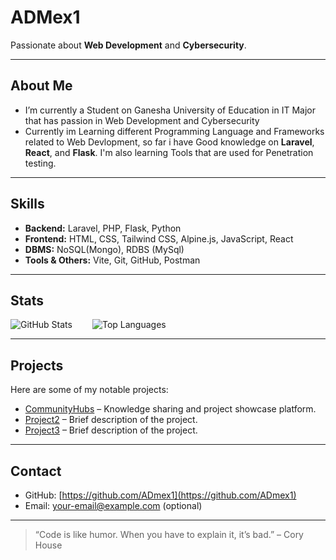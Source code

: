 # ADMex1  
Passionate about **Web Development** and **Cybersecurity**.

---

##  About Me
- I’m currently a Student on Ganesha University of Education in IT Major that has passion in Web Development and Cybersecurity
- Currently im Learning different Programming Language and Frameworks related to Web Devlopment, so far i have Good knowledge on **Laravel**, **React**, and **Flask**. I'm also learning Tools that are used for Penetration testing.

---

##  Skills
- **Backend:** Laravel, PHP, Flask, Python
- **Frontend:** HTML, CSS, Tailwind CSS, Alpine.js, JavaScript, React
- **DBMS:** NoSQL(Mongo), RDBS (MySql)  
- **Tools & Others:** Vite, Git, GitHub, Postman  

---

## Stats

<div style="display: flex; flex-wrap: wrap; gap: 2rem; align-items: center;">
  <img src="https://github-readme-stats.vercel.app/api?username=ADmex1&show_icons=true&theme=radical" alt="GitHub Stats" />
  <img src="https://github-readme-stats.vercel.app/api/top-langs/?username=ADmex1&layout=compact" alt="Top Languages" />
</div>

---

##  Projects
Here are some of my notable projects:

- [CommunityHubs](https://github.com/ADmex1/CommunityHubs) – Knowledge sharing and project showcase platform.  
- [Project2](https://github.com/ADmex1/Project2) – Brief description of the project.  
- [Project3](https://github.com/ADmex1/Project3) – Brief description of the project.  

---

## Contact
- GitHub: [https://github.com/ADmex1](https://github.com/ADmex1)  
- Email: your-email@example.com (optional)  

---

> “Code is like humor. When you have to explain it, it’s bad.” – Cory House

